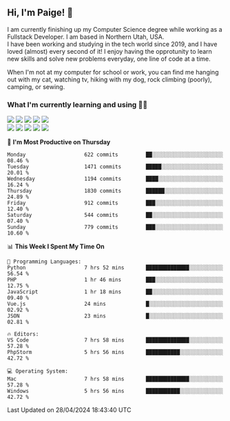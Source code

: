 ## Hi, I'm Paige! :vulcan_salute:

I am currently finishing up my Computer Science degree while working as a Fullstack Developer. I am based in Northern Utah, USA. \
I have been working and studying in the tech world since 2019, and I have loved (almost) every second of it! I enjoy having the opprotunity to learn new skills and solve new problems everyday, one line of code at a time.  

When I'm not at my computer for school or work, you can find me hanging out with my cat, watching tv, hiking with my dog, rock climbing (poorly), camping, or sewing.  

### What I'm currently learning and using :woman_technologist:
![](https://img.shields.io/badge/Laravel-FF2D20?style=for-the-badge&logo=laravel&logoColor=white) 
![](https://img.shields.io/badge/PHP-777BB4?style=for-the-badge&logo=php&logoColor=white)
![](https://img.shields.io/badge/Vue.js-35495E?style=for-the-badge&logo=vuedotjs&logoColor=4FC08D) 
![](https://img.shields.io/badge/MySQL-005C84?style=for-the-badge&logo=mysql&logoColor=white) 
![](https://img.shields.io/badge/Tailwind_CSS-38B2AC?style=for-the-badge&logo=tailwind-css&logoColor=white) \
![](https://img.shields.io/badge/Python-FFD43B?style=for-the-badge&logo=python&logoColor=blue)
![](https://img.shields.io/badge/Django-092E20?style=for-the-badge&logo=django&logoColor=green)
![](https://img.shields.io/badge/Kotlin-0095D5?&style=for-the-badge&logo=kotlin&logoColor=white)
![](https://img.shields.io/badge/Java-ED8B00?style=for-the-badge&logo=java&logoColor=white)
![](https://img.shields.io/badge/Haskell-5D4F85?style=for-the-badge&logo=haskell&logoColor=white) 

<!--START_SECTION:waka-->
📅 **I'm Most Productive on Thursday** 

```text
Monday                   622 commits         ██░░░░░░░░░░░░░░░░░░░░░░░   08.46 % 
Tuesday                  1471 commits        █████░░░░░░░░░░░░░░░░░░░░   20.01 % 
Wednesday                1194 commits        ████░░░░░░░░░░░░░░░░░░░░░   16.24 % 
Thursday                 1830 commits        ██████░░░░░░░░░░░░░░░░░░░   24.89 % 
Friday                   912 commits         ███░░░░░░░░░░░░░░░░░░░░░░   12.40 % 
Saturday                 544 commits         ██░░░░░░░░░░░░░░░░░░░░░░░   07.40 % 
Sunday                   779 commits         ███░░░░░░░░░░░░░░░░░░░░░░   10.60 % 
```


📊 **This Week I Spent My Time On** 

```text
💬 Programming Languages: 
Python                   7 hrs 52 mins       ██████████████░░░░░░░░░░░   56.54 % 
PHP                      1 hr 46 mins        ███░░░░░░░░░░░░░░░░░░░░░░   12.75 % 
JavaScript               1 hr 18 mins        ██░░░░░░░░░░░░░░░░░░░░░░░   09.40 % 
Vue.js                   24 mins             █░░░░░░░░░░░░░░░░░░░░░░░░   02.92 % 
JSON                     23 mins             █░░░░░░░░░░░░░░░░░░░░░░░░   02.81 % 

🔥 Editors: 
VS Code                  7 hrs 58 mins       ██████████████░░░░░░░░░░░   57.28 % 
PhpStorm                 5 hrs 56 mins       ███████████░░░░░░░░░░░░░░   42.72 % 

💻 Operating System: 
Mac                      7 hrs 58 mins       ██████████████░░░░░░░░░░░   57.28 % 
Windows                  5 hrs 56 mins       ███████████░░░░░░░░░░░░░░   42.72 % 
```


 Last Updated on 28/04/2024 18:43:40 UTC
<!--END_SECTION:waka-->
